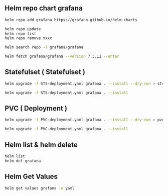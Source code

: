 ## Helm repo chart grafana
```sh
helm repo add grafana https://grafana.github.io/helm-charts
```
```sh
helm repo update
helm repo list
helm repo remove xxxx
```
```sh
helm search repo -l grafana/grafana
```
```sh
helm fetch grafana/grafana --version 7.3.11 --untar
```
## Statefulset ( Statefulset )
```sh
helm upgrade -f STS-deployment.yaml grafana . --install --dry-run > sts.yaml
```
```sh
helm upgrade -f STS-deployment.yaml grafana . --install
```
## PVC ( Deployment )
```sh
helm upgrade -f PVC-deployment.yaml grafana . --install --dry-run > pvc.yaml
```
```sh
helm upgrade -f PVC-deployment.yaml grafana . --install
```

## Helm list & helm delete
```sh
helm list
helm del grafana
```
## Helm Get Values
```sh
helm get values grafana -o yaml
```